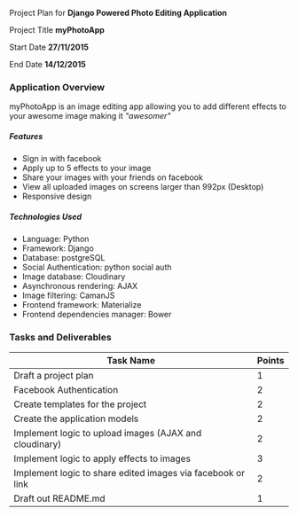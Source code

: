 Project Plan for **Django Powered Photo Editing Application**

Project Title
**myPhotoApp**

Start Date
**27/11/2015**

End Date
**14/12/2015**


### Application Overview

myPhotoApp is an image editing app allowing you to add different effects to your awesome image making it _"awesomer"_ 

##### Features
- Sign in with facebook
- Apply up to 5 effects to your image
- Share your images with your friends on facebook
- View all uploaded images on screens larger than 992px (Desktop)
- Responsive design

##### Technologies Used
- Language: Python
- Framework: Django
- Database: postgreSQL
- Social Authentication: python social auth
- Image database: Cloudinary
- Asynchronous rendering: AJAX
- Image filtering: CamanJS
- Frontend framework: Materialize
- Frontend dependencies manager: Bower


### Tasks and Deliverables

| Task Name |  Points |
| --------- | ------- |
| Draft a project plan    | 1 |
| Facebook Authentication | 2 |
| Create templates for the project | 2 |
| Create the application models | 2 |
| Implement logic to upload images (AJAX and cloudinary) | 2 |
| Implement logic to apply effects to images | 3 |
| Implement logic to share edited images via facebook or link | 2 |
| Draft out README.md | 1 |